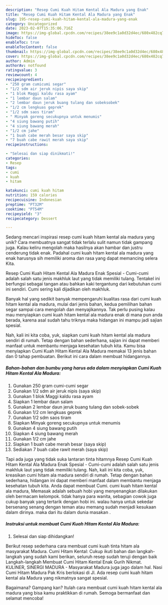 ```yaml
---
description: "Resep Cumi Kuah Hitam Kental Ala Madura yang Enak"
title: "Resep Cumi Kuah Hitam Kental Ala Madura yang Enak"
slug: 195-resep-cumi-kuah-hitam-kental-ala-madura-yang-enak
category: Uncategorized
date: 2023-02-07T15:35:06.716Z
image: https://img-global.cpcdn.com/recipes/38ee9c1a0d32d4ec/680x482cq70/cumi-kuah-hitam-kental-ala-madura-foto-resep-utama.jpg
hideToc: false
enableToc: true
enableTocContent: false
thumbnail: https://img-global.cpcdn.com/recipes/38ee9c1a0d32d4ec/680x482cq70/cumi-kuah-hitam-kental-ala-madura-foto-resep-utama.jpg
cover: https://img-global.cpcdn.com/recipes/38ee9c1a0d32d4ec/680x482cq70/cumi-kuah-hitam-kental-ala-madura-foto-resep-utama.jpg
author: Admin
authorAv: notfound
ratingvalue: 3
reviewcount: 4
recipeingredient:
- "250 gram cumicumi segar"
- "1/2 sdm air jeruk nipis saya skip"
- "1 blok Maggi kaldu rasa ayam"
- "1 lembar daun salam"
- "2 lembar daun jeruk buang tulang dan sobeksobek"
- "1/2 cm lengkuas geprek"
- "1/2 sdm saos tiram"
- " Minyak goreng secukupnya untuk menumis"
- "4 siung bawang putih"
- "4 siung bawang merah"
- "1/2 cm jahe"
- "1 buah cabe merah besar saya skip"
- "7 buah cabe rawit merah saya skip"
recipeinstructions:

- "Selesai dan siap dinikmati!"
categories:
- Resep
tags:
- cumi
- kuah
- hitam

katakunci: cumi kuah hitam 
nutrition: 159 calories
recipecuisine: Indonesian
preptime: "PT32M"
cooktime: "PT54M"
recipeyield: "3"
recipecategory: Dessert

---
```





Sedang mencari inspirasi resep cumi kuah hitam kental ala madura yang unik? Cara membuatnya sangat tidak terlalu sulit namun tidak gampang juga. Kalau keliru mengolah maka hasilnya akan hambar dan justru cenderung tidak enak. Padahal cumi kuah hitam kental ala madura yang enak harusnya sih memiliki aroma dan rasa yang dapat memancing selera Kita.





Resep Cumi Kuah Hitam Kental Ala Madura Enak Spesial - Cumi-cumi adalah salah satu jenis makhluk laut yang tidak memiliki tulang. Tentakel ini berfungsi sebagai tangan atau bahkan kaki tergantung dari kebutuhan cumi ini sendiri. Cumi sering kali dijadikan oleh makhluk.

Banyak hal yang sedikit banyak mempengaruhi kualitas rasa dari cumi kuah hitam kental ala madura, mulai dari jenis bahan, kedua pemilihan bahan segar sampai cara mengolah dan menyajikannya. Tak perlu pusing kalau mau menyiapkan cumi kuah hitam kental ala madura enak di mana pun anda berada, karena asal sudah tahu triknya maka hidangan ini mampu jadi sajian spesial.






Nah, kali ini kita coba, yuk, siapkan cumi kuah hitam kental ala madura sendiri di rumah. Tetap dengan bahan sederhana, sajian ini dapat memberi manfaat untuk membantu menjaga kesehatan tubuh kita. Kamu bisa menyiapkan Cumi Kuah Hitam Kental Ala Madura memakai 13 jenis bahan dan 0 tahap pembuatan. Berikut ini cara dalam membuat hidangannya.

<!--inarticleads1-->

##### Bahan-bahan dan bumbu yang harus ada dalam menyiapkan Cumi Kuah Hitam Kental Ala Madura:

1. Gunakan 250 gram cumi-cumi segar
1. Gunakan 1/2 sdm air jeruk nipis (saya skip)
1. Gunakan 1 blok Maggi kaldu rasa ayam
1. Siapkan 1 lembar daun salam
1. Gunakan 2 lembar daun jeruk buang tulang dan sobek-sobek
1. Gunakan 1/2 cm lengkuas geprek
1. Gunakan 1/2 sdm saos tiram
1. Siapkan  Minyak goreng secukupnya untuk menumis
1. Gunakan 4 siung bawang putih
1. Siapkan 4 siung bawang merah
1. Gunakan 1/2 cm jahe
1. Siapkan 1 buah cabe merah besar (saya skip)
1. Sediakan 7 buah cabe rawit merah (saya skip)


Tapi ada juga yang tidak suka lantaran tinta hitamnya Resep Cumi Kuah Hitam Kental Ala Madura Enak Spesial - Cumi-cumi adalah salah satu jenis makhluk laut yang tidak memiliki tulang. Nah, kali ini kita coba, yuk, kreasikan cumi hitam ala madura sendiri di rumah. Tetap dengan bahan sederhana, hidangan ini dapat memberi manfaat dalam membantu menjaga kesehatan tubuh kita. Anda dapat membuat Cumi. cumi kuah hitam kental ala madura, Memasak adalah sebuah hobi yang menyenangkan dilakukan oleh bermacam kelompok. tidak hanya para wanita, sebagian cowok juga cukup banyak yang tertarik dengan hobi ini. walau hanya untuk sekedar bersenang senang dengan teman atau memang sudah menjadi kesukaan dalam dirinya. maka dari itu dalam dunia masakan . 

<!--inarticleads2-->

##### Instruksi untuk membuat Cumi Kuah Hitam Kental Ala Madura:


1. Selesai dan siap dihidangkan!

Berikut resep sederhana cara membuat cumi kuah tinta hitam ala masyarakat Madura. Cumi Hitam Kental: Cukup ikuti bahan dan langkah-langkah yang sudah kami berikan, seluruh resep sudah teruji dengan baik Langkah-langkah Membuat Cumi Hitam Kental Enak Gurih Nikmat. KULINER, SINERGI MADURA - Masyarakat Madura juga jago dalam hal. Nasi Cumi Hitam Madura Pak Kris berlokasi di Jl. Ada resep cumi kuah hitam kental ala Madura yang nikmatnya sangat spesial. 

Bagaimana? Gampang kan? Itulah cara membuat cumi kuah hitam kental ala madura yang bisa kamu praktikkan di rumah. Semoga bermanfaat dan selamat mencoba!
